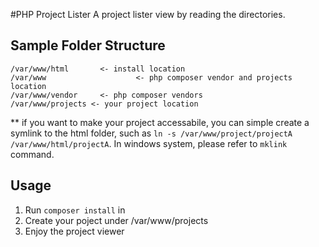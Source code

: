 #PHP Project Lister
A project lister view by reading the directories.

## Sample Folder Structure

```
/var/www/html 		<- install location
/var/www 					<- php composer vendor and projects location
/var/www/vendor 	<- php composer vendors
/var/www/projects <- your project location
```
** if you want to make your project accessabile,
you can simple create a symlink to the html folder, such as
`ln -s /var/www/project/projectA /var/www/html/projectA`.
In windows system, please refer to `mklink` command.

## Usage
1. Run `composer install` in
2. Create your poject under /var/www/projects
3. Enjoy the project viewer 
